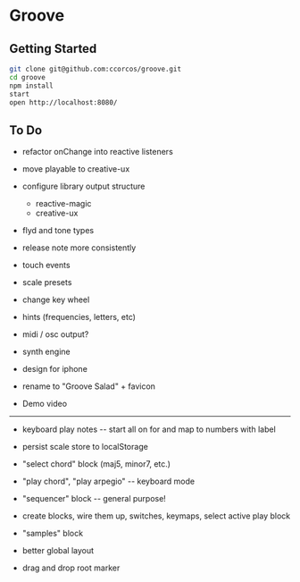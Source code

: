 # Groove

## Getting Started

```sh
git clone git@github.com:ccorcos/groove.git
cd groove
npm install
start
open http://localhost:8080/
```

## To Do

- refactor onChange into reactive listeners
- move playable to creative-ux
- configure library output structure
  - reactive-magic
  - creative-ux
- flyd and tone types


- release note more consistently
- touch events
- scale presets
- change key wheel
- hints (frequencies, letters, etc)
- midi / osc output?
- synth engine
- design for iphone
- rename to "Groove Salad" + favicon
- Demo video

---

- keyboard play notes -- start all on for and map to numbers with label
- persist scale store to localStorage
- "select chord" block (maj5, minor7, etc.)
- "play chord", "play arpegio" -- keyboard mode
- "sequencer" block -- general purpose!

- create blocks, wire them up, switches, keymaps, select active play block

- "samples" block
- better global layout
- drag and drop root marker
